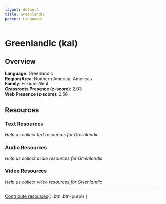 ```yaml
---
layout: default
title: Greenlandic
parent: Languages
---
```


# Greenlandic (kal)

## Overview

**Language**: Greenlandic  
**Region/Area**: Northern America, Americas  
**Family**: Eskimo-Aleut  
**Grassroots Presence (z-score)**: 2.03  
**Web Presence (z-score)**: 2.56  

## Resources

### Text Resources
*Help us collect text resources for Greenlandic*

### Audio Resources
*Help us collect audio resources for Greenlandic*

### Video Resources
*Help us collect video resources for Greenlandic*

---

[Contribute resources](https://forms.office.com/e/1SfLJx3u1r){: .btn .btn-purple }
